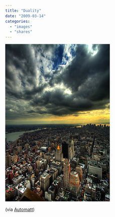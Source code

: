 ```yaml
---
title: "Duality"
date: "2009-03-14"
categories: 
  - "images"
  - "shares"
---
```


![](images/4wnP83SaFl1u0mzjCJ0AvqbZo1_400.jpg)

(via [Automatt](http://flickr.com/photos/automatt))
